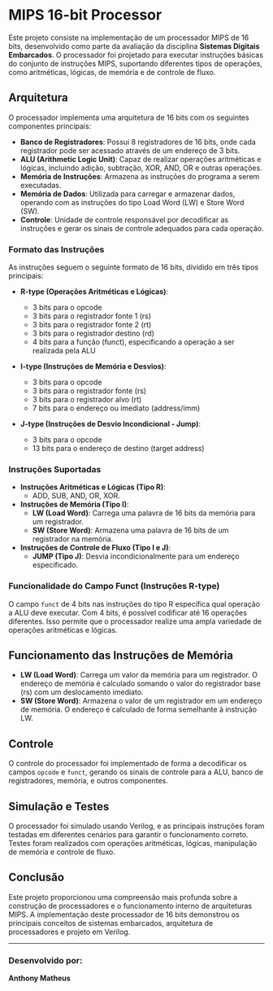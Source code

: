 # MIPS 16-bit Processor

Este projeto consiste na implementação de um processador MIPS de 16 bits, desenvolvido como parte da avaliação da disciplina **Sistemas Digitais Embarcados**. O processador foi projetado para executar instruções básicas do conjunto de instruções MIPS, suportando diferentes tipos de operações, como aritméticas, lógicas, de memória e de controle de fluxo.

## Arquitetura

O processador implementa uma arquitetura de 16 bits com os seguintes componentes principais:

- **Banco de Registradores**: Possui 8 registradores de 16 bits, onde cada registrador pode ser acessado através de um endereço de 3 bits.
- **ALU (Arithmetic Logic Unit)**: Capaz de realizar operações aritméticas e lógicas, incluindo adição, subtração, XOR, AND, OR e outras operações.
- **Memória de Instruções**: Armazena as instruções do programa a serem executadas.
- **Memória de Dados**: Utilizada para carregar e armazenar dados, operando com as instruções do tipo Load Word (LW) e Store Word (SW).
- **Controle**: Unidade de controle responsável por decodificar as instruções e gerar os sinais de controle adequados para cada operação.

### Formato das Instruções

As instruções seguem o seguinte formato de 16 bits, dividido em três tipos principais:

- **R-type (Operações Aritméticas e Lógicas)**:
  - 3 bits para o opcode
  - 3 bits para o registrador fonte 1 (rs)
  - 3 bits para o registrador fonte 2 (rt)
  - 3 bits para o registrador destino (rd)
  - 4 bits para a função (funct), especificando a operação a ser realizada pela ALU
- **I-type (Instruções de Memória e Desvios)**:

  - 3 bits para o opcode
  - 3 bits para o registrador fonte (rs)
  - 3 bits para o registrador alvo (rt)
  - 7 bits para o endereço ou imediato (address/imm)

- **J-type (Instruções de Desvio Incondicional - Jump)**:
  - 3 bits para o opcode
  - 13 bits para o endereço de destino (target address)

### Instruções Suportadas

- **Instruções Aritméticas e Lógicas (Tipo R)**:
  - ADD, SUB, AND, OR, XOR.
- **Instruções de Memória (Tipo I)**:
  - **LW (Load Word)**: Carrega uma palavra de 16 bits da memória para um registrador.
  - **SW (Store Word)**: Armazena uma palavra de 16 bits de um registrador na memória.
- **Instruções de Controle de Fluxo (Tipo I e J)**:
  - **JUMP (Tipo J)**: Desvia incondicionalmente para um endereço especificado.

### Funcionalidade do Campo Funct (Instruções R-type)

O campo `funct` de 4 bits nas instruções do tipo R especifica qual operação a ALU deve executar. Com 4 bits, é possível codificar até 16 operações diferentes. Isso permite que o processador realize uma ampla variedade de operações aritméticas e lógicas.

## Funcionamento das Instruções de Memória

- **LW (Load Word)**: Carrega um valor da memória para um registrador. O endereço de memória é calculado somando o valor do registrador base (rs) com um deslocamento imediato.
- **SW (Store Word)**: Armazena o valor de um registrador em um endereço de memória. O endereço é calculado de forma semelhante à instrução LW.

## Controle

O controle do processador foi implementado de forma a decodificar os campos `opcode` e `funct`, gerando os sinais de controle para a ALU, banco de registradores, memória, e outros componentes.

## Simulação e Testes

O processador foi simulado usando Verilog, e as principais instruções foram testadas em diferentes cenários para garantir o funcionamento correto. Testes foram realizados com operações aritméticas, lógicas, manipulação de memória e controle de fluxo.

## Conclusão

Este projeto proporcionou uma compreensão mais profunda sobre a construção de processadores e o funcionamento interno de arquiteturas MIPS. A implementação deste processador de 16 bits demonstrou os principais conceitos de sistemas embarcados, arquitetura de processadores e projeto em Verilog.

---

### Desenvolvido por:

**Anthony Matheus**
